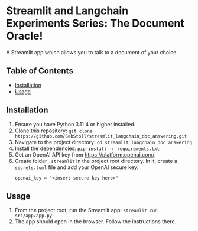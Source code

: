 # Streamlit and Langchain Experiments Series: The Document Oracle!
A Streamlit app which allows you to talk to a document of your choice.

## Table of Contents
- [Installation](#installation)
- [Usage](#usage)

## Installation
1. Ensure you have Python 3.11.4 or higher installed.
2. Clone this repository: `git clone https://github.com/SebStoll/streamlit_langchain_doc_answering.git`
3. Navigate to the project directory: `cd streamlit_langchain_doc_answering`
4. Install the dependencies: `pip install -r requirements.txt`
5. Get an OpenAI API key from https://platform.openai.com/.
6. Create folder `.streamlit` in the project root directory. In it, create a `secrets.toml` file and add your OpenAI secure key:
    ```
    openai_key = "<insert secure key here>"
    ```

## Usage
1. From the project root, run the Streamlit app: `streamlit run src/app/app.py`
2. The app should open in the browser. Follow the instructions there.
